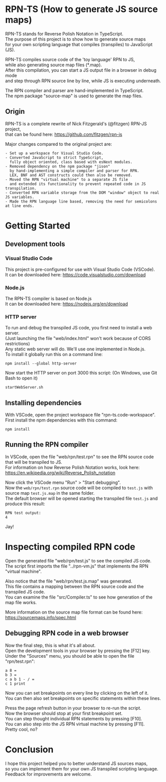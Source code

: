 # RPN-TS (How to generate JS source maps)

RPN-TS stands for Reverse Polish Notation in TypeScript.\
The purpose of this project is to show how to generate source maps\
for your own scripting language that compiles (transpiles) to JavaScript (JS).

RPN-TS compiles source code of the 'toy language' RPN to JS,\
while also generating source map files (*.map).\
After this compilation, you can start a JS output file in a browser in debug mode\
and step through RPN source line by line, while JS is executing underneath.

The RPN compiler and parser are hand-implemented in TypeScript.\
The npm package "source-map" is used to generate the map files.

## Origin

RPN-TS is a complete rewrite of Nick Fitzgerald's (@fitzgen) RPN-JS project,\
that can be found here: https://github.com/fitzgen/rpn-js

Major changes compared to the original project are:

	- Set up a workspace for Visual Studio Code.
	- Converted JavaScript to strict TypeScript,
	  fully object oriented, class based with esNext modules.
	- Removed dependency on the npm package "jison"
  	  by hand-implementing a simple compiler and parser for RPN.
	  LEX, BNF and AST constructs could then also be removed.
	- Moved the RPN "virtual machine" to a separate JS file
 	  and extended its functionality to prevent repeated code in JS transpilation.
	- Converted RPN variable storage from the DOM "window" object to real JS variables.
	- Made the RPN language line based, removing the need for semicolons at line ends.

# Getting Started

## Development tools

### Visual Studio Code

This project is pre-configured for use with Visual Studio Code (VSCode).\
It can be downloaded here: https://code.visualstudio.com/download

### Node.js

The RPN-TS compiler is based on Node.js\
It can be downloaded here: https://nodejs.org/en/download

### HTTP server

To run and debug the transpiled JS code, you first need to install a web server.\
(Just launching the file "web/index.html" won't work because of CORS restrictions)\
Any static web server will do. We'll use one implemented in Node.js.\
To install it globally run this on a command line:

	npm install --global http-server

Now start the HTTP server on port 3000 this script:
(On Windows, use Git Bash to open it)

	startWebServer.sh

## Installing dependencies

With VSCode, open the project workspace file "rpn-ts.code-workspace".\
First install the npm dependencies with this command:

	npm install

## Running the RPN compiler

In VSCode, open the file "web/rpn/test.rpn" to see the RPN source code that will be transpiled to JS.\
For information on how Reverse Polish Notation works, look here: \
https://en.wikipedia.org/wiki/Reverse_Polish_notation


Now click the VSCode menu "Run" > "Start debugging".\
Now the `web/rpn/test.rpn` source code will be compiled to `test.js` with source map `test.js.map` in the same folder.\
The default browser will be opened starting the transpiled file `test.js` and produce this result:

	RPN test output:
	4

Jay!

# Inspecting compiled RPN code

Open the generated file "web/rpn/test.js" to see the compiled JS code.\
The script first imports the file "../rpn-vm.js" that implements the RPN "virtual machine".

Also notice that the file "web/rpn/test.js.map" was generated.\
This file contains a mapping between the RPN source code and the transpiled JS code.\
You can examine the file "src/Compiler.ts" to see how generation of the map file works.

More information on the source map file format can be found here:\
https://sourcemaps.info/spec.html

## Debugging RPN code in a web browser

Now the final step, this is what it's all about.\
Open the development tools in your browser by pressing the [F12] key.\
Under the "Sources" menu, you should be able to open the file "rpn/test.rpn":

	a 8 =
	b 3 =
	c a b 1 - / =
	c 1 print

Now you can set breakpoints on every line by clicking on the left of it.\
You can then also set breakpoints on specific statements within these lines.

Press the page refresh button in your browser to re-run the script.\
Now the browser should stop at your first breakpoint set.\
You can step thought individual RPN statements by pressing [F10].\
You can also step into the JS RPN virtual machine by pressing [F11].\
Pretty cool, no?

# Conclusion

I hope this project helped you to better understand JS sources maps,\
so you can implement them for your own JS transpiled scripting language.\
Feedback for improvements are welcome.
